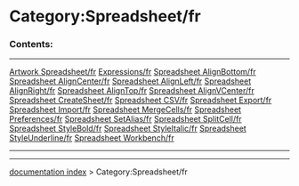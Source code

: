 # Category:Spreadsheet/fr
### Contents:

  --------------------------------------------------------------------------- ----------------------------------------------------------------------- ---------------------------------------------------------------------
  [Artwork Spreadsheet/fr](Artwork_Spreadsheet/fr.md)                 [Expressions/fr](Expressions/fr.md)                             [Spreadsheet AlignBottom/fr](Spreadsheet_AlignBottom/fr.md)
  [Spreadsheet AlignCenter/fr](Spreadsheet_AlignCenter/fr.md)         [Spreadsheet AlignLeft/fr](Spreadsheet_AlignLeft/fr.md)         [Spreadsheet AlignRight/fr](Spreadsheet_AlignRight/fr.md)
  [Spreadsheet AlignTop/fr](Spreadsheet_AlignTop/fr.md)               [Spreadsheet AlignVCenter/fr](Spreadsheet_AlignVCenter/fr.md)   [Spreadsheet CreateSheet/fr](Spreadsheet_CreateSheet/fr.md)
  [Spreadsheet CSV/fr](Spreadsheet_CSV/fr.md)                         [Spreadsheet Export/fr](Spreadsheet_Export/fr.md)               [Spreadsheet Import/fr](Spreadsheet_Import/fr.md)
  [Spreadsheet MergeCells/fr](Spreadsheet_MergeCells/fr.md)           [Spreadsheet Preferences/fr](Spreadsheet_Preferences/fr.md)     [Spreadsheet SetAlias/fr](Spreadsheet_SetAlias/fr.md)
  [Spreadsheet SplitCell/fr](Spreadsheet_SplitCell/fr.md)             [Spreadsheet StyleBold/fr](Spreadsheet_StyleBold/fr.md)         [Spreadsheet StyleItalic/fr](Spreadsheet_StyleItalic/fr.md)
  [Spreadsheet StyleUnderline/fr](Spreadsheet_StyleUnderline/fr.md)   [Spreadsheet Workbench/fr](Spreadsheet_Workbench/fr.md)         
  --------------------------------------------------------------------------- ----------------------------------------------------------------------- ---------------------------------------------------------------------

---
[documentation index](../README.md) > Category:Spreadsheet/fr
